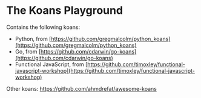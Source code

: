 The Koans Playground
====================

Contains the following koans:

- Python, from [https://github.com/gregmalcolm/python_koans](https://github.com/gregmalcolm/python_koans)
- Go, from [https://github.com/cdarwin/go-koans](https://github.com/cdarwin/go-koans)
- Functional JavaScript, from [https://github.com/timoxley/functional-javascript-workshop](https://github.com/timoxley/functional-javascript-workshop)

Other koans: https://github.com/ahmdrefat/awesome-koans
